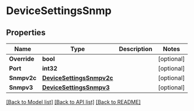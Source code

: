 # DeviceSettingsSnmp

## Properties

Name | Type | Description | Notes
------------ | ------------- | ------------- | -------------
**Override** | **bool** |  | [optional] 
**Port** | **int32** |  | [optional] 
**Snmpv2c** | [**DeviceSettingsSnmpv2c**](device_settings_snmpv2c.md) |  | [optional] 
**Snmpv3** | [**DeviceSettingsSnmpv3**](device_settings_snmpv3.md) |  | [optional] 

[[Back to Model list]](../README.md#documentation-for-models) [[Back to API list]](../README.md#documentation-for-api-endpoints) [[Back to README]](../README.md)


